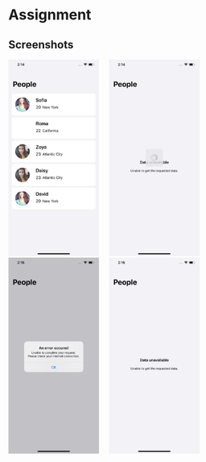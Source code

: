 # Assignment

## Screenshots
<img src = "Screenshots/1.png" width = "180">  &nbsp; &nbsp; <img src = "Screenshots/2.png" width = "180"> &nbsp; &nbsp; <img src = "Screenshots/3.png" width = "180"> &nbsp; &nbsp; <img src = "Screenshots/4.png" width = "180">
